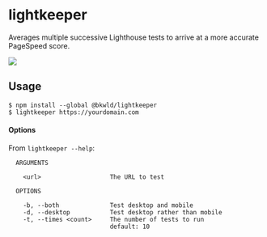 # lightkeeper

Averages multiple successive Lighthouse tests to arrive at a more accurate PageSpeed score.

![](https://p-9WF55W9.t1.n0.cdn.getcloudapp.com/items/6quPOpE9/Screen%20Recording%202020-09-25%20at%2003.14.39%20PM.gif?v=a5db4c59bd31d5a8aeaedeea818d8aaf)

## Usage

```
$ npm install --global @bkwld/lightkeeper
$ lightkeeper https://yourdomain.com
```

#### Options

From `lightkeeper --help`:

```
  ARGUMENTS

    <url>                   The URL to test

  OPTIONS

    -b, --both              Test desktop and mobile
    -d, --desktop           Test desktop rather than mobile
    -t, --times <count>     The number of tests to run
                            default: 10
```
